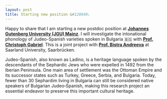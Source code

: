 ```yaml
---
layout: post
title: Starting new position &#128640;
---
```


Happy to share that I am starting a new postdoc position at 
<strong><a href="https://www.ucd.ie/" target="_blank" rel="noopener">Johannes Gutenberg University (JGU) Mainz</a></strong>.
I will investigate the intonational phonology of Judeo-Spanish varieties spoken in Bulgaria &#127463;&#127468;
with <strong><a href="https://www.romanistik.uni-mainz.de/gabriel/" target="_blank" rel="noopener">Prof. Christoph Gabriel</a></strong>.
This is a joint project with <strong><a href="https://www.coli.uni-saarland.de/~andreeva/" target="_blank" rel="noopener">Prof. Bistra Andreeva</a></strong>
at Saarland University, Saarbrücken. 

Judeo-Spanish, also known as Ladino, is a heritage language spoken by the descendants of the
Sephardic Jews who were expelled in 1492 from the Iberian Peninsula.
One main area of settlement was the Ottoman Empire and its successor states such as Turkey, Greece, Serbia, and Bulgaria.
Today, fewer than 30 Sephardim living in Bulgaria can still be considered native speakers of Bulgarian Judeo‑Spanish, making this research project an essential endeavor to preserve this important cultural heritage.
